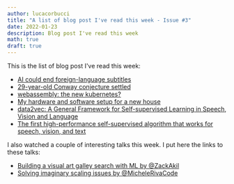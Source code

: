 ```yaml
---
author: lucacorbucci
title: "A list of blog post I've read this week - Issue #3"
date: 2022-01-23
description: Blog post I've read this week
math: true
draft: true
---
```


This is the list of blog post I've read this week:

- [AI could end foreign-language subtitles](https://www.axios.com/artificial-intelligence-voice-dubbing-synthetic-14bfb3c6-99db-4406-920d-91b37d00a99a.html)
- [29-year-old Conway conjecture settled](https://cp4space.hatsya.com/2022/01/14/conway-conjecture-settled/)
- [webassembly: the new kubernetes?](https://wingolog.org/archives/2021/12/13/webassembly-the-new-kubernetes)
- [My hardware and software setup for a new house](https://giuliomagnifico.blog/misc/2022/01/14/my-home-setup.html)
- [data2vec: A General Framework for Self-supervised Learning in Speech, Vision and Language](https://ai.facebook.com/research/data2vec-a-general-framework-for-self-supervised-learning-in-speech-vision-and-language)
- [The first high-performance self-supervised algorithm that works for speech, vision, and text](https://ai.facebook.com/blog/the-first-high-performance-self-supervised-algorithm-that-works-for-speech-vision-and-text/)

I also watched a couple of interesting talks this week. I put here the links to these talks:

- [Building a visual art galley search with ML by @ZackAkil](https://youtu.be/EwerUS318LQ?t=21783)
- [Solving imaginary scaling issues by @MicheleRivaCode](https://youtu.be/EwerUS318LQ?t=17169)
